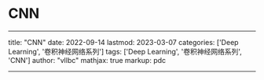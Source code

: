 # CNN

---
title: "CNN"
date: 2022-09-14
lastmod: 2023-03-07
categories: ['Deep Learning', '卷积神经网络系列']
tags: ['Deep Learning', '卷积神经网络系列', 'CNN']
author: "vllbc"
mathjax: true
markup: pdc

---
